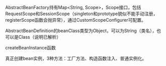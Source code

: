 AbstractBeanFactory持有Map<String, Scope>，Scope接口，包括RequestScope和SessionScope（singleton和prototype貌似不能手动注册，registerScope函数会抛异常），通过CustomScopeConfigurer可配置。

AbstractBeanDefinition的beanClass类型为Object，可以为String（类名），也可以是Class（说明已解析）

createBeanInstance函数

真正创建bean实例，3种方法：工厂方法、构造函数注入、普通实例化。

